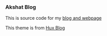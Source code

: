 ### Akshat Blog

This is source code for my [blog and webpage](https://akshatkarani.github.io)

This theme is from [Hux Blog](https://huangxuan.me)
